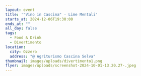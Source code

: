 ```yaml
---
layout: event
title: '"Vino in Cascina" - Lime Mentali'
starts_at: 2024-12-06T19:30:00
ends_at: ""
all_day: false
tags:
  - Food & Drink
  - Divertimento
location:
  city: Ozzero
  address: "@ Agriturismo Cascina Selva"
thumbnail: images/uploads/divertimento1.png
flyer: images/uploads/screenshot-2024-10-01-13.20.27-.jpeg
---
```

